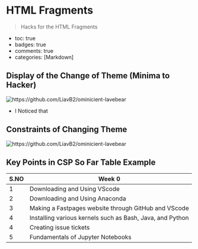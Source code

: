 # HTML Fragments
> Hacks for the HTML Fragments

- toc: true 
- badges: true
- comments: true
- categories: [Markdown]

## Display of the Change of Theme (Minima to Hacker)
![]({{site.baseurl}}/images/changetheme.png "https://github.com/LiavB2/ominicient-lavebear") 

- I Noticed that


## Constraints of Changing Theme
![]({{site.baseurl}}/images/BashInHacker.png "https://github.com/LiavB2/ominicient-lavebear") 




## Key Points in CSP So Far Table Example
|S.NO| Week 0 |            
|-|-|
| 1  |Downloading and Using VScode|
| 2  |Downloading and Using Anaconda| 
| 3  |Making a Fastpages website through GitHub and VScode| 
| 4  |Installing various kernels such as Bash, Java, and Python|
| 4  |Creating issue tickets|
| 5  |Fundamentals of Jupyter Notebooks|